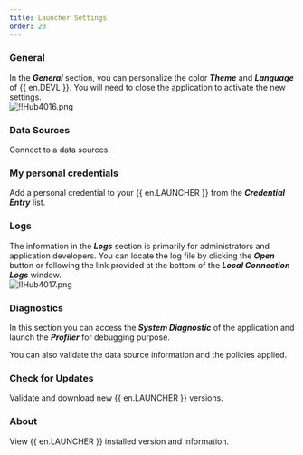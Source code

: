```yaml
---
title: Launcher Settings
order: 20
---
```

### General 

In the ***General*** section, you can personalize the color ***Theme*** and ***Language*** of {{ en.DEVL }}. You will need to close the application to activate the new settings.  
![!!Hub4016.png](https://webdevolutions.azureedge.net/docs/en/hub/Hub4016.png) 

### Data Sources 

Connect to a data sources. 

### My personal credentials 

Add a personal credential to your {{ en.LAUNCHER }} from the ***Credential Entry*** list. 

### Logs 

The information in the ***Logs*** section is primarily for administrators and application developers. You can locate the log file by clicking the ***Open*** button or following the link provided at the bottom of the ***Local Connection Logs*** window.  
![!!Hub4017.png](https://webdevolutions.azureedge.net/docs/en/hub/Hub4017.png) 

### Diagnostics 

In this section you can access the ***System Diagnostic*** of the application and launch the ***Profiler*** for debugging purpose.  

You can also validate the data source information and the policies applied.  

### Check for Updates 

Validate and download new {{ en.LAUNCHER }} versions. 

### About 

View {{ en.LAUNCHER }} installed version and information. 

